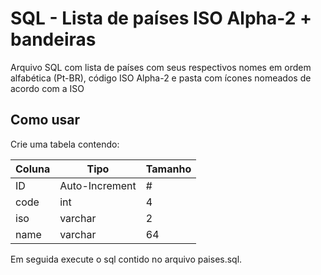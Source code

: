 # SQL - Lista de países ISO Alpha-2 + bandeiras
Arquivo SQL com lista de países com seus respectivos nomes em ordem alfabética (Pt-BR), código ISO Alpha-2 e pasta com ícones nomeados de acordo com a ISO

## Como usar

Crie uma tabela contendo:

| Coluna  | Tipo | Tamanho |
| ------------- | ------------- | ------------- |
| ID  | Auto-Increment  | # |
| code  | int  | 4 |
| iso  | varchar  | 2 |
| name  | varchar  | 64 |


Em seguida execute o sql contido no arquivo paises.sql.
